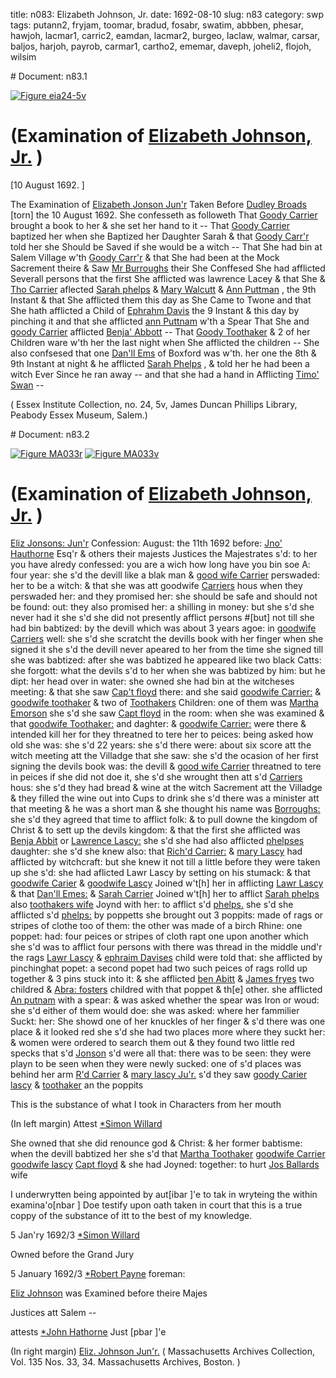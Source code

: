 title: n083: Elizabeth Johnson, Jr.
date: 1692-08-10
slug: n83
category: swp
tags: putann2, fryjam, toomar, bradud, fosabr, swatim, abbben, phesar, hawjoh, lacmar1, carric2, eamdan, lacmar2, burgeo, laclaw, walmar, carsar, baljos, harjoh, payrob, carmar1, cartho2, ememar, daveph, joheli2, flojoh, wilsim


<div markdown class="doc" id="n83.1"># Document: n83.1

[![Figure eia24-5v](archives/essex/eia/gifs/eia24-5v.gif)](archives/essex/eia/large/eia24-5v.jpg)

# (Examination of [Elizabeth Johnson, Jr.](/tag/joheli2.html) )

[10 August 1692. ]

The Examination of [Elizabeth Jonson Jun'r](/tag/joheli2.html) Taken Before [Dudley Broads](/tag/bradud.html) [torn] the 10 August 1692.  She confesseth as followeth That [Goody Carrier](/tag/carmar1.html) brought a book to her & she set her hand to it -- That [Goody Carrier](/tag/carmar1.html) baptized her when she Baptized her Daughter Sarah & that [Goody Carr'r](/tag/carmar1.html) told her she Should be Saved if she would be a witch -- That She had bin at Salem Village w'th [Goody Carr'r](/tag/carmar1.html) & that She had been at the Mock Sacrement theire & Saw [Mr Burroughs](/tag/burgeo.html) their She Conffesed She had afflicted Severall persons that the first She afflicted was lawrence Lacey & that She & [Tho Carrier](/tag/cartho2.html) aflected [Sarah phelps](/tag/phesar.html) & [Mary Walcutt](/tag/walmar.html) & [Ann Puttman](/tag/putann2.html) , the 9th Instant & that She afflicted them this day as She Came to Twone and that She hath afflicted a Child of [Ephrahm Davis](/tag/daveph.html) the 9 Instant & this day by pinching it and that she afflicted [ann Puttnam](/tag/putann2.html) w'th a Spear That She and [goody Carrier](/tag/carmar1.html) afflicted [Benja' Abbott](/tag/abbben.html) -- That [Goody Toothaker](/tag/toomar.html) & 2 of her Children ware w'th her the last night when She afflicted the children -- She also confsesed that one [Dan'll Ems](/tag/eamdan.html) of Boxford was w'th. her one the 8th & 9th Instant at night & he afflicted [Sarah Phelps](/tag/phesar.html) , & told her he had been a witch Ever Since he ran away -- and that she had a hand in Afflicting [Timo' Swan](/tag/swatim.html) --

( Essex Institute Collection, no. 24, 5v, James Duncan Phillips Library, Peabody Essex Museum, Salem.)
</div><div markdown class="doc" id="n83.2"># Document: n83.2

[![Figure MA033r](archives/MA135/small/MA033r.jpg)](archives/MA135/large/MA033r.jpg)
[![Figure MA033v](archives/MA135/small/MA033v.jpg)](archives/MA135/large/MA033v.jpg)

# (Examination of [Elizabeth Johnson, Jr.](/tag/joheli2.html) )

[Eliz Jonsons: Jun'r](/tag/joheli2.html) Confession: August: the 11th 1692  before: [Jno' Hauthorne](/tag/hawjoh.html) Esq'r & others their majests Justices the Majestrates s'd: to her you have alredy confessed: you are a wich how long have you bin soe A: four year: she s'd the devill like a blak man & [good wife Carrier](/tag/carmar1.html) perswaded: her to be a witch: & that she was att goodwife  [Carriers](/tag/carmar1.html) hous when they perswaded her: and they promised her: she should be safe and should not be found: out: they also promised her: a shilling in money: but she s'd she never had it she s'd she did not presently afflict persons #[but] not till she had bin babtized: by the devill which was about 3 years agoe: in [goodwife Carriers](/tag/carmar1.html) well: she s'd she scratcht the devills book with her finger when she signed it she s'd the devill never apeared to her from the time she signed till she was babtized: after she was babtized he appeared like two black Catts: she forgott: what the devils s'd to her when she was babtized by him: but he dipt: her head over in water: she owned she had bin at the witcheses meeting: & that she saw [Cap't floyd](/tag/flojoh.html) there: and she said [goodwife Carrier:](/tag/carmar1.html) & [goodwife toothaker](/tag/toomar.html) & two of [Toothakers](/tag/toomar.html) Children: one of them was [Martha Emorson](/tag/ememar.html) she s'd she saw [Capt floyd](/tag/flojoh.html) in the room: when she was examined & that [goodwife Toothaker:](/tag/toomar.html) and daghter: & [goodwife Carrier:](/tag/carmar1.html) were there & intended kill her for they threatned to tere her to peices: being asked how old she was: she s'd 22 years: she s'd there were: about six score att the witch meeting att the Villadge that she saw: she s'd the ocasion of her first signing the devils book was: the devill & [good wife Carrier](/tag/carmar1.html) threatned to tere in peices if she did not doe it, she s'd she wrought then att s'd [Carriers](/tag/carmar1.html) hous: she s'd they had bread & wine at the witch Sacrement att the Villadge & they filled the wine out into Cups to drink she s'd there was a minister att that meeting & he was a short man & she thought his name was [Borroughs:](/tag/burgeo.html) she s'd they agreed that time to afflict folk: & to pull downe the kingdom of Christ & to sett up the devils kingdom: & that the first she afflicted was [Benja Abbit](/tag/abbben.html) or [Lawrence Lascy:](/tag/laclaw.html) she s'd she had also afflicted [phelpses](/tag/phesar.html) daughter: she s'd she knew also: that [Rich'd Carrier:](/tag/carric2.html) & [mary Lascy](/tag/lacmar1.html) had afflicted by witchcraft: but she knew it not till a little before they were taken up she s'd: she had aflicted Lawr Lascy by setting on his stumack: & that [goodwife Carier](/tag/carmar1.html) & [goodwife Lascy](/tag/lacmar1.html) Joined w't[h] her in afflicting [Lawr Lascy](/tag/laclaw.html) & that [Dan'll Emes:](/tag/eamdan.html) & [Sarah Carrier](/tag/carsar.html) Joined w't[h] her to afflict [Sarah phelps](/tag/phesar.html) also [toothakers wife](/tag/toomar.html) Joynd with her: to afflict s'd [phelps.](/tag/phesar.html) she s'd she afflicted s'd [phelps:](/tag/phesar.html) by poppetts she brought out 3 poppits: made of rags or stripes of clothe too of them: the other was made of a birch Rhine: one poppet: had: four peices or stripes of cloth rapt one upon another which she s'd was to afflict four persons with there was thread in the middle und'r the rags [Lawr Lascy](/tag/laclaw.html) & [ephraim Davises](/tag/daveph.html) child were told that: she afflicted  by pinchinghat popet: a second popet had two such peices of rags rolld up together & 3 pins stuck into it: & she afflicted [ben Abitt](/tag/abbben.html) & [James fryes](/tag/fryjam.html) two childred & [Abra: fosters](/tag/fosabr.html) childred with that poppet & th[e] other. she afflicted [An putnam](/tag/putann2.html) with a spear: & was asked whether the spear was Iron or woud: she s'd either of them would doe: she was asked: where her fammilier Suckt: her: She showd one of her knuckles of her finger & s'd there was one place & it looked red she s'd she had two places more where they suckt her: & women were ordered to search them out & they found two little red specks that s'd [Jonson](/tag/joheli2.html) s'd were all that: there was to be seen: they were playn to be seen when they were newly sucked: one of s'd places was behind her arm [R'd Carrier](/tag/carric2.html) & [mary lascy Ju'r.](/tag/lacmar2.html) s'd they saw [goody Carier](/tag/carmar1.html) [lascy](/tag/lacmar2.html) & [toothaker](/tag/toomar.html) an the poppits

This is the substance of what I took in Characters from her mouth 

(In left margin) Attest [*Simon Willard](/tag/wilsim.html)

She owned that she did renounce god & Christ: & her former babtisme: when the devill babtized her she s'd that [Martha Toothaker](/tag/toomar.html) [goodwife Carrier](/tag/carmar1.html) [goodwife lascy](/tag/lacmar2.html) [Capt floyd](/tag/flojoh.html) & she had Joyned: together: to hurt [Jos Ballards](/tag/baljos.html) wife

I underwrytten being appointed by aut[ibar ]'e to tak in wryteing the within examina'o[nbar ] Doe testify upon oath taken in court that this is a true coppy of the substance of itt to the best of my knowledge. 

5 Jan'ry 1692/3 [*Simon Willard](/tag/wilsim.html)

Owned before the Grand Jury 

5 January 1692/3 [*Robert Payne](/tag/payrob.html) foreman:

[Eliz Johnson](/tag/joheli2.html) was Examined before theire Majes

Justices att Salem -- 

attests [*John Hathorne](/tag/harjoh.html) Just [pbar ]'e

(In right margin) 
[Eliz. Johnson Jun'r.](/tag/joheli2.html) ( Massachusetts Archives Collection, Vol. 135 Nos. 33, 34. Massachusetts Archives, Boston. )</div>
